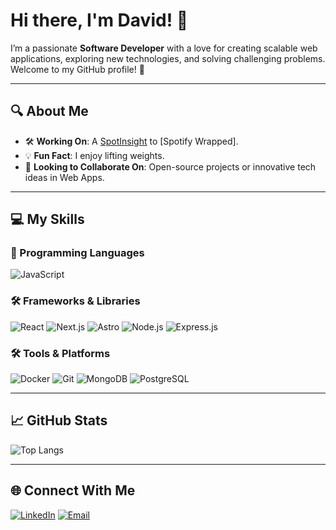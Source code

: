 # Hi there, I'm David! 👋

I’m a passionate **Software Developer** with a love for creating scalable web applications, exploring new technologies, and solving challenging problems. Welcome to my GitHub profile! 🚀

---

## 🔍 About Me
- 🛠️ **Working On**: A [SpotInsight](https://github.com/DavidGD616/spotinsight) to [Spotify Wrapped].
- 💡 **Fun Fact**: I enjoy lifting weights.
- 🎯 **Looking to Collaborate On**: Open-source projects or innovative tech ideas in Web Apps.

---

## 💻 My Skills

### 🚀 Programming Languages
![JavaScript](https://img.shields.io/badge/JavaScript-000000?style=for-the-badge&logo=javascript)

### 🛠️ Frameworks & Libraries
![React](https://img.shields.io/badge/React-000000?style=for-the-badge&logo=react)
![Next.js](https://img.shields.io/badge/Next.js-000000?style=for-the-badge&logo=nextdotjs)
![Astro](https://img.shields.io/badge/Astro-000000?style=for-the-badge&logo=astro)
![Node.js](https://img.shields.io/badge/Node.js-000000?style=for-the-badge&logo=nodedotjs)
![Express.js](https://img.shields.io/badge/Express.js-000000?style=for-the-badge&logo=express)

### 🛠️ Tools & Platforms
![Docker](https://img.shields.io/badge/Docker-000000?style=for-the-badge&logo=docker)
![Git](https://img.shields.io/badge/Git-000000?style=for-the-badge&logo=git)
![MongoDB](https://img.shields.io/badge/MongoDB-000000?style=for-the-badge&logo=mongodb)
![PostgreSQL](https://img.shields.io/badge/PostgreSQL-000000?style=for-the-badge&logo=postgresql)

---

## 📈 GitHub Stats
![Top Langs](https://github-readme-stats.vercel.app/api/top-langs/?username=DavidGD616&layout=compact&theme=radical)

---

## 🌐 Connect With Me
[![LinkedIn](https://img.shields.io/badge/LinkedIn-Profile-blue)]([https://www.linkedin.com/in/your-linkedin/](https://www.linkedin.com/in/david-guerrerodiaz/))
[![Email](https://img.shields.io/badge/David.GuerreroD@protonmail.com-ff69b4)](mailto:David.GuerreroD@protonmail.com)

